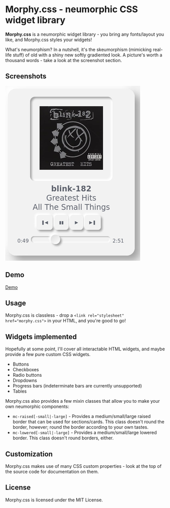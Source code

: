 Morphy.css - neumorphic CSS widget library
==========================================

**Morphy.css** is a neumorphic widget library - you bring any fonts/layout you like, and Morphy.css styles your widgets!

What's neumorphism? In a nutshell, it's the skeumorphism (mimicking real-life stuff) of old with a shiny new softly gradiented look.
A picture's worth a thousand words - take a look at the screenshot section.


Screenshots
-----------

![Music player](https://raw.githubusercontent.com/DangerOnTheRanger/morphy-css/master/musicplayer.jpg)

Demo
----

[Demo](https://dangerontheranger.github.io/morphy-css)

Usage
-----

Morphy.css is classless - drop a `<link rel="stylesheet" href="morphy.css">` in your HTML, and you're good to go!

Widgets implemented
-------------------

Hopefully at some point, I'll cover all interactable HTML widgets, and maybe provide a few pure
custom CSS widgets.

* Buttons
* Checkboxes
* Radio buttons
* Dropdowns
* Progress bars (indeterminate bars are currently unsupported)
* Tables

Morphy.css also provides a few mixin classes that allow you to make your own neumorphic components:

* `mc-raised[-small|-large]` - Provides a medium/small/large raised border that can be used for sections/cards. This
  class doesn't round the border, however; round the border according to your own tastes.
* `mc-lowered[-small|-large]` - Provides a medium/small/large lowered border. This class doesn't round borders, either.


Customization
-------------

Morphy.css makes use of many CSS custom properties - look at the top of the source code for documentation on them.


License
-------

Morphy.css is licensed under the MIT License.
